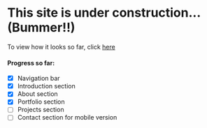 # This site is under construction... (Bummer!!)

To view how it looks so far, click [here](https://sahil-johari.netlify.com/)

#### Progress so far:

- [x] Navigation bar
- [x] Introduction section
- [x] About section
- [x] Portfolio section
- [ ] Projects section
- [ ] Contact section for mobile version
